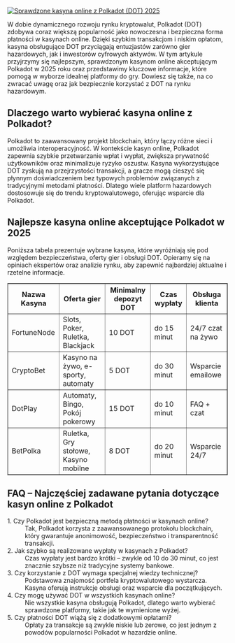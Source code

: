 [![Sprawdzone kasyna online z Polkadot (DOT) 2025](https://123-caf.pages.dev/gitsignup.png)](https://vrmoo.ru/Bt82HjjY)

<div>     <p>W dobie dynamicznego rozwoju rynku kryptowalut, Polkadot (DOT) zdobywa coraz większą popularność jako nowoczesna i bezpieczna forma płatności w kasynach online. Dzięki szybkim transakcjom i niskim opłatom, kasyna obsługujące DOT przyciągają entuzjastów zarówno gier hazardowych, jak i inwestorów cyfrowych aktywów. W tym artykule przyjrzymy się najlepszym, sprawdzonym kasynom online akceptującym Polkadot w 2025 roku oraz przedstawimy kluczowe informacje, które pomogą w wyborze idealnej platformy do gry. Dowiesz się także, na co zwracać uwagę oraz jak bezpiecznie korzystać z DOT na rynku hazardowym.</p>    <h2>Dlaczego warto wybierać kasyna online z Polkadot?</h2>   <p>Polkadot to zaawansowany projekt blockchain, który łączy różne sieci i umożliwia interoperacyjność. W kontekście kasyn online, Polkadot zapewnia szybkie przetwarzanie wpłat i wypłat, zwiększa prywatność użytkowników oraz minimalizuje ryzyko oszustw. Kasyna wykorzystujące DOT zyskują na przejrzystości transakcji, a gracze mogą cieszyć się płynnym doświadczeniem bez typowych problemów związanych z tradycyjnymi metodami płatności. Dlatego wiele platform hazardowych dostosowuje się do trendu kryptowalutowego, oferując wsparcie dla Polkadot.</p>    <h2>Najlepsze kasyna online akceptujące Polkadot w 2025</h2>   <p>Poniższa tabela prezentuje wybrane kasyna, które wyróżniają się pod względem bezpieczeństwa, oferty gier i obsługi DOT. Opieramy się na opiniach ekspertów oraz analizie rynku, aby zapewnić najbardziej aktualne i rzetelne informacje.</p>    <table border="1" cellpadding="8" cellspacing="0" style="border-collapse: collapse; width: 100%; max-width: 700px;">     <thead>       <tr>         <th>Nazwa Kasyna</th>         <th>Oferta gier</th>         <th>Minimalny depozyt DOT</th>         <th>Czas wypłaty</th>         <th>Obsługa klienta</th>       </tr>     </thead>     <tbody>       <tr>         <td>FortuneNode</td>         <td>Slots, Poker, Ruletka, Blackjack</td>         <td>10 DOT</td>         <td>do 15 minut</td>         <td>24/7 czat na żywo</td>       </tr>       <tr>         <td>CryptoBet</td>         <td>Kasyno na żywo, e-sporty, automaty</td>         <td>5 DOT</td>         <td>do 30 minut</td>         <td>Wsparcie emailowe</td>       </tr>       <tr>         <td>DotPlay</td>         <td>Automaty, Bingo, Pokój pokerowy</td>         <td>15 DOT</td>         <td>do 10 minut</td>         <td>FAQ + czat</td>       </tr>       <tr>         <td>BetPolka</td>         <td>Ruletka, Gry stołowe, Kasyno mobilne</td>         <td>8 DOT</td>         <td>do 20 minut</td>         <td>Wsparcie 24/7</td>       </tr>     </tbody>   </table>    <h2>FAQ – Najczęściej zadawane pytania dotyczące kasyn online z Polkadot</h2>   <dl>     <dt>1. Czy Polkadot jest bezpieczną metodą płatności w kasynach online?</dt>     <dd>Tak, Polkadot korzysta z zaawansowanego protokołu blockchain, który gwarantuje anonimowość, bezpieczeństwo i transparentność transakcji.</dd>      <dt>2. Jak szybko są realizowane wypłaty w kasynach z Polkadot?</dt>     <dd>Czas wypłaty jest bardzo krótki – zwykle od 10 do 30 minut, co jest znacznie szybsze niż tradycyjne systemy bankowe.</dd>      <dt>3. Czy korzystanie z DOT wymaga specjalnej wiedzy technicznej?</dt>     <dd>Podstawowa znajomość portfela kryptowalutowego wystarcza. Kasyna oferują instrukcje obsługi oraz wsparcie dla początkujących.</dd>      <dt>4. Czy mogę używać DOT w wszystkich kasynach online?</dt>     <dd>Nie wszystkie kasyna obsługują Polkadot, dlatego warto wybierać sprawdzone platformy, takie jak te wymienione wyżej.</dd>      <dt>5. Czy płatności DOT wiążą się z dodatkowymi opłatami?</dt>     <dd>Opłaty za transakcje są zwykle niskie lub zerowe, co jest jednym z powodów popularności Polkadot w hazardzie online.</dd>   </dl> </div>